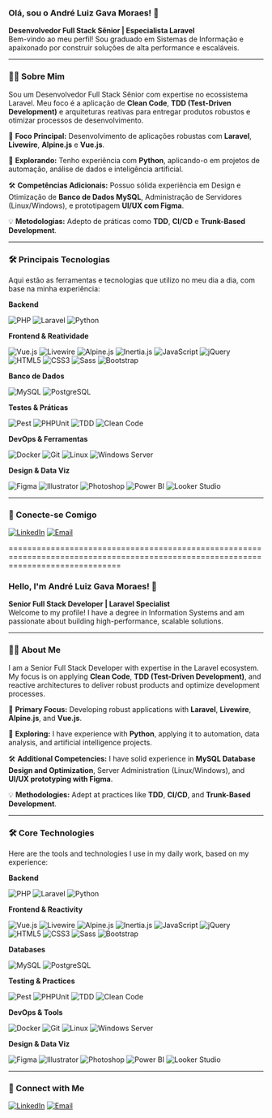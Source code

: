 ### Olá, sou o André Luiz Gava Moraes! 👋
**Desenvolvedor Full Stack Sênior | Especialista Laravel**
<br>
Bem-vindo ao meu perfil! Sou graduado em Sistemas de Informação e apaixonado por construir soluções de alta performance e escaláveis.


---

### 👨‍💻 Sobre Mim

Sou um Desenvolvedor Full Stack Sênior com expertise no ecossistema Laravel. Meu foco é a aplicação de **Clean Code**, **TDD (Test-Driven Development)** e arquiteturas reativas para entregar produtos robustos e otimizar processos de desenvolvimento.

🔭 **Foco Principal:** Desenvolvimento de aplicações robustas com **Laravel**, **Livewire**, **Alpine.js** e **Vue.js**.

🌱 **Explorando:** Tenho experiência com **Python**, aplicando-o em projetos de automação, análise de dados e inteligência artificial.

🛠️ **Competências Adicionais:** Possuo sólida experiência em Design e Otimização de **Banco de Dados MySQL**, Administração de Servidores (Linux/Windows), e prototipagem **UI/UX com Figma**.

💡 **Metodologias:** Adepto de práticas como **TDD**, **CI/CD** e **Trunk-Based Development**.

---

### 🛠️ Principais Tecnologias

Aqui estão as ferramentas e tecnologias que utilizo no meu dia a dia, com base na minha experiência:

**Backend**
<p>
    <img src="https://img.shields.io/badge/PHP-777BB4?style=for-the-badge&logo=php&logoColor=white" alt="PHP">
    <img src="https://img.shields.io/badge/Laravel-FF2D20?style=for-the-badge&logo=laravel&logoColor=white" alt="Laravel">
    <img src="https://img.shields.io/badge/Python-3776AB?style=for-the-badge&logo=python&logoColor=white" alt="Python">
</p>

**Frontend & Reatividade**
<p>
    <img src="https://img.shields.io/badge/Vue.js-4FC08D?style=for-the-badge&logo=vuedotjs&logoColor=white" alt="Vue.js">
    <img src="https://img.shields.io/badge/Livewire-4A5568?style=for-the-badge&logo=livewire&logoColor=white" alt="Livewire">
    <img src="https://img.shields.io/badge/Alpine.js-8BC0D0?style=for-the-badge&logo=alpinedotjs&logoColor=black" alt="Alpine.js">
    <img src="https://img.shields.io/badge/Inertia.js-9553E9?style=for-the-badge&logo=inertia&logoColor=white" alt="Inertia.js">
    <img src="https://img.shields.io/badge/JavaScript-F7DF1E?style=for-the-badge&logo=javascript&logoColor=black" alt="JavaScript">
    <img src="https://img.shields.io/badge/jQuery-0769AD?style=for-the-badge&logo=jquery&logoColor=white" alt="jQuery">
    <img src="https://img.shields.io/badge/HTML5-E34F26?style=for-the-badge&logo=html5&logoColor=white" alt="HTML5">
    <img src="https://img.shields.io/badge/CSS3-1572B6?style=for-the-badge&logo=css3&logoColor=white" alt="CSS3">
    <img src="https://img.shields.io/badge/Sass-CC6699?style=for-the-badge&logo=sass&logoColor=white" alt="Sass">
    <img src="https://img.shields.io/badge/Bootstrap-7952B3?style=for-the-badge&logo=bootstrap&logoColor=white" alt="Bootstrap">
</p>

**Banco de Dados**
<p>
    <img src="https://img.shields.io/badge/MySQL-4479A1?style=for-the-badge&logo=mysql&logoColor=white" alt="MySQL">
    <img src="https://img.shields.io/badge/PostgreSQL-4169E1?style=for-the-badge&logo=postgresql&logoColor=white" alt="PostgreSQL">
</p>

**Testes & Práticas**
<p>
    <img src="https://img.shields.io/badge/Pest-F05252?style=for-the-badge&logo=pestphp&logoColor=white" alt="Pest">
    <img src="https://img.shields.io/badge/PHPUnit-8A63BD?style=for-the-badge&logo=phpunit&logoColor=white" alt="PHPUnit">
    <img src="https://img.shields.io/badge/TDD-A00000?style=for-the-badge&" alt="TDD">
    <img src="https://img.shields.io/badge/Clean_Code-000000?style=for-the-badge" alt="Clean Code">
</p>

**DevOps & Ferramentas**
<p>
    <img src="https://img.shields.io/badge/Docker-2496ED?style=for-the-badge&logo=docker&logoColor=white" alt="Docker">
    <img src="https://img.shields.io/badge/Git-F05032?style=for-the-badge&logo=git&logoColor=white" alt="Git">
    <img src="https://img.shields.io/badge/Linux-FCC624?style=for-the-badge&logo=linux&logoColor=black" alt="Linux">
    <img src="https://img.shields.io/badge/Windows_Server-0078D6?style=for-the-badge&logo=windows&logoColor=white" alt="Windows Server">
</p>

**Design & Data Viz**
<p>
    <img src="https://img.shields.io/badge/Figma-F24E1E?style=for-the-badge&logo=figma&logoColor=white" alt="Figma">
    <img src="https://img.shields.io/badge/Adobe_Illustrator-FF9A00?style=for-the-badge&logo=adobeillustrator&logoColor=white" alt="Illustrator">
    <img src="https://img.shields.io/badge/Adobe_Photoshop-31A8FF?style=for-the-badge&logo=adobephotoshop&logoColor=white" alt="Photoshop">
    <img src="https://img.shields.io/badge/Power_BI-F2C811?style=for-the-badge&logo=powerbi&logoColor=black" alt="Power BI">
    <img src="https://img.shields.io/badge/Looker_Studio-4285F4?style=for-the-badge&logo=googlelookerstudio&logoColor=white" alt="Looker Studio">
</p>

---

### 📧 Conecte-se Comigo

[![LinkedIn](https://img.shields.io/badge/LinkedIn-0A66C2?style=for-the-badge&logo=linkedin&logoColor=white)](https://www.linkedin.com/in/andreluizgavamoraes/)
[![Email](https://img.shields.io/badge/Email-D14836?style=for-the-badge&logo=gmail&logoColor=white)](mailto:andreluiz.gavamoraes@gmail.com)

====================================================================================================================================

### Hello, I'm André Luiz Gava Moraes! 👋
**Senior Full Stack Developer | Laravel Specialist**
<br>
Welcome to my profile! I have a degree in Information Systems and am passionate about building high-performance, scalable solutions.

---

### 👨‍💻 About Me

I am a Senior Full Stack Developer with expertise in the Laravel ecosystem. My focus is on applying **Clean Code**, **TDD (Test-Driven Development)**, and reactive architectures to deliver robust products and optimize development processes.

🔭 **Primary Focus:** Developing robust applications with **Laravel**, **Livewire**, **Alpine.js**, and **Vue.js**.

🌱 **Exploring:** I have experience with **Python**, applying it to automation, data analysis, and artificial intelligence projects.

🛠️ **Additional Competencies:** I have solid experience in **MySQL Database Design and Optimization**, Server Administration (Linux/Windows), and **UI/UX prototyping with Figma**.

💡 **Methodologies:** Adept at practices like **TDD**, **CI/CD**, and **Trunk-Based Development**.

---

### 🛠️ Core Technologies

Here are the tools and technologies I use in my daily work, based on my experience:

**Backend**
<p>
    <img src="https://img.shields.io/badge/PHP-777BB4?style=for-the-badge&logo=php&logoColor=white" alt="PHP">
    <img src="https://img.shields.io/badge/Laravel-FF2D20?style=for-the-badge&logo=laravel&logoColor=white" alt="Laravel">
    <img src="https://img.shields.io/badge/Python-3776AB?style=for-the-badge&logo=python&logoColor=white" alt="Python">
</p>

**Frontend & Reactivity**
<p>
    <img src="https://img.shields.io/badge/Vue.js-4FC08D?style=for-the-badge&logo=vuedotjs&logoColor=white" alt="Vue.js">
    <img src="https://img.shields.io/badge/Livewire-4A5568?style=for-the-badge&logo=livewire&logoColor=white" alt="Livewire">
    <img src="https://img.shields.io/badge/Alpine.js-8BC0D0?style=for-the-badge&logo=alpinedotjs&logoColor=black" alt="Alpine.js">
    <img src="https://img.shields.io/badge/Inertia.js-9553E9?style=for-the-badge&logo=inertia&logoColor=white" alt="Inertia.js">
    <img src="https://img.shields.io/badge/JavaScript-F7DF1E?style=for-the-badge&logo=javascript&logoColor=black" alt="JavaScript">
    <img src="https://img.shields.io/badge/jQuery-0769AD?style=for-the-badge&logo=jquery&logoColor=white" alt="jQuery">
    <img src="https://img.shields.io/badge/HTML5-E34F26?style=for-the-badge&logo=html5&logoColor=white" alt="HTML5">
    <img src="https://img.shields.io/badge/CSS3-1572B6?style=for-the-badge&logo=css3&logoColor=white" alt="CSS3">
    <img src="https://img.shields.io/badge/Sass-CC6699?style=for-the-badge&logo=sass&logoColor=white" alt="Sass">
    <img src="https://img.shields.io/badge/Bootstrap-7952B3?style=for-the-badge&logo=bootstrap&logoColor=white" alt="Bootstrap">
</p>

**Databases**
<p>
    <img src="https://img.shields.io/badge/MySQL-4479A1?style=for-the-badge&logo=mysql&logoColor=white" alt="MySQL">
    <img src="https://img.shields.io/badge/PostgreSQL-4169E1?style=for-the-badge&logo=postgresql&logoColor=white" alt="PostgreSQL">
</p>

**Testing & Practices**
<p>
    <img src="https://img.shields.io/badge/Pest-F05252?style=for-the-badge&logo=pestphp&logoColor=white" alt="Pest">
    <img src="https://img.shields.io/badge/PHPUnit-8A63BD?style=for-the-badge&logo=phpunit&logoColor=white" alt="PHPUnit">
    <img src="https://img.shields.io/badge/TDD-A00000?style=for-the-badge&" alt="TDD">
    <img src="https://img.shields.io/badge/Clean_Code-000000?style=for-the-badge" alt="Clean Code">
</p>

**DevOps & Tools**
<p>
    <img src="https://img.shields.io/badge/Docker-2496ED?style=for-the-badge&logo=docker&logoColor=white" alt="Docker">
    <img src="https://img.shields.io/badge/Git-F05032?style=for-the-badge&logo=git&logoColor=white" alt="Git">
    <img src="https://img.shields.io/badge/Linux-FCC624?style=for-the-badge&logo=linux&logoColor=black" alt="Linux">
    <img src="https://img.shields.io/badge/Windows_Server-0078D6?style=for-the-badge&logo=windows&logoColor=white" alt="Windows Server">
</p>

**Design & Data Viz**
<p>
    <img src="https://img.shields.io/badge/Figma-F24E1E?style=for-the-badge&logo=figma&logoColor=white" alt="Figma">
    <img src="https://img.shields.io/badge/Adobe_Illustrator-FF9A00?style=for-the-badge&logo=adobeillustrator&logoColor=white" alt="Illustrator">
    <img src="https://img.shields.io/badge/Adobe_Photoshop-31A8FF?style=for-the-badge&logo=adobephotoshop&logoColor=white" alt="Photoshop">
    <img src="https://img.shields.io/badge/Power_BI-F2C811?style=for-the-badge&logo=powerbi&logoColor=black" alt="Power BI">
    <img src="https://img.shields.io/badge/Looker_Studio-4285F4?style=for-the-badge&logo=googlelookerstudio&logoColor=white" alt="Looker Studio">
</p>

---

### 📧 Connect with Me

[![LinkedIn](https://img.shields.io/badge/LinkedIn-0A66C2?style=for-the-badge&logo=linkedin&logoColor=white)](https://www.linkedin.com/in/andreluizgavamoraes/)
[![Email](https://img.shields.io/badge/Email-D14836?style=for-the-badge&logo=gmail&logoColor=white)](mailto:andreluiz.gavamoraes@gmail.com)

